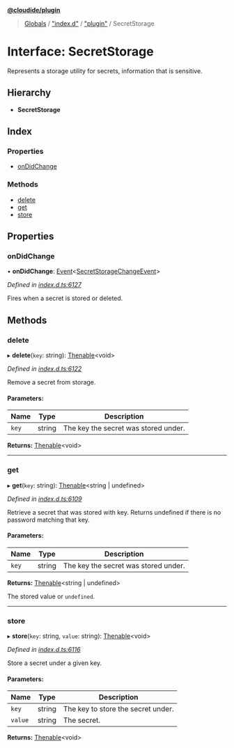 **[@cloudide/plugin](../README.md)**

> [Globals](../README.md) / ["index.d"](../modules/_index_d_.md) / ["plugin"](../modules/_index_d_._plugin_.md) / SecretStorage

# Interface: SecretStorage

Represents a storage utility for secrets, information that is
sensitive.

## Hierarchy

* **SecretStorage**

## Index

### Properties

* [onDidChange](_index_d_._plugin_.secretstorage.md#ondidchange)

### Methods

* [delete](_index_d_._plugin_.secretstorage.md#delete)
* [get](_index_d_._plugin_.secretstorage.md#get)
* [store](_index_d_._plugin_.secretstorage.md#store)

## Properties

### onDidChange

•  **onDidChange**: [Event](_index_d_._plugin_.event.md)\<[SecretStorageChangeEvent](_index_d_._plugin_.secretstoragechangeevent.md)>

*Defined in [index.d.ts:6127](https://github.com/shuyaqian/cloudide-plugin-api/blob/57a3a2a/index.d.ts#L6127)*

Fires when a secret is stored or deleted.

## Methods

### delete

▸ **delete**(`key`: string): [Thenable](_index_d_.thenable.md)\<void>

*Defined in [index.d.ts:6122](https://github.com/shuyaqian/cloudide-plugin-api/blob/57a3a2a/index.d.ts#L6122)*

Remove a secret from storage.

#### Parameters:

Name | Type | Description |
------ | ------ | ------ |
`key` | string | The key the secret was stored under.  |

**Returns:** [Thenable](_index_d_.thenable.md)\<void>

___

### get

▸ **get**(`key`: string): [Thenable](_index_d_.thenable.md)\<string \| undefined>

*Defined in [index.d.ts:6109](https://github.com/shuyaqian/cloudide-plugin-api/blob/57a3a2a/index.d.ts#L6109)*

Retrieve a secret that was stored with key. Returns undefined if there
is no password matching that key.

#### Parameters:

Name | Type | Description |
------ | ------ | ------ |
`key` | string | The key the secret was stored under. |

**Returns:** [Thenable](_index_d_.thenable.md)\<string \| undefined>

The stored value or `undefined`.

___

### store

▸ **store**(`key`: string, `value`: string): [Thenable](_index_d_.thenable.md)\<void>

*Defined in [index.d.ts:6116](https://github.com/shuyaqian/cloudide-plugin-api/blob/57a3a2a/index.d.ts#L6116)*

Store a secret under a given key.

#### Parameters:

Name | Type | Description |
------ | ------ | ------ |
`key` | string | The key to store the secret under. |
`value` | string | The secret.  |

**Returns:** [Thenable](_index_d_.thenable.md)\<void>
